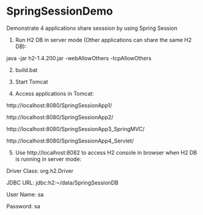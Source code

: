 # SpringSessionDemo

Demonstrate 4 applications share sesssion by using Spring Session

1. Run H2 DB in server mode (Other applications can share the same H2 DB):

java -jar h2-1.4.200.jar -webAllowOthers -tcpAllowOthers

2. build.bat

3. Start Tomcat

4. Access applications in Tomcat:

http://localhost:8080/SpringSessionApp1/

http://localhost:8080/SpringSessionApp2/

http://localhost:8080/SpringSessionApp3_SpringMVC/

http://localhost:8080/SpringSessionApp4_Servlet/

5. Use http://localhost:8082 to access H2 console in browser when H2 DB is running in server mode:

Driver Class: org.h2.Driver

JDBC URL: jdbc:h2:~/data/SpringSessionDB

User Name: sa

Password: sa


 
